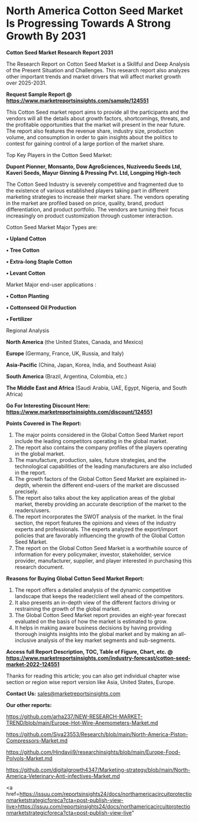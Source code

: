 # North America Cotton Seed Market Is Progressing Towards A Strong Growth By 2031

<strong>Cotton Seed Market Research Report 2031</strong>

The Research Report on Cotton Seed Market is a Skillful and Deep Analysis of the Present Situation and Challenges. This research report also analyzes other important trends and market drivers that will affect market growth over 2025-2031.

<strong>Request Sample Report @ <a href=https://www.marketreportsinsights.com/sample/124551>https://www.marketreportsinsights.com/sample/124551</a></strong>

This Cotton Seed market report aims to provide all the participants and the vendors will all the details about growth factors, shortcomings, threats, and the profitable opportunities that the market will present in the near future. The report also features the revenue share, industry size, production volume, and consumption in order to gain insights about the politics to contest for gaining control of a large portion of the market share.

Top Key Players in the Cotton Seed Market:

<strong>Dupont Pionner, Monsanto, Dow AgroSciences, Nuziveedu Seeds Ltd, Kaveri Seeds, Mayur Ginning & Pressing Pvt. Ltd, Longping High-tech</strong>

The Cotton Seed Industry is severely competitive and fragmented due to the existence of various established players taking part in different marketing strategies to increase their market share. The vendors operating in the market are profiled based on price, quality, brand, product differentiation, and product portfolio. The vendors are turning their focus increasingly on product customization through customer interaction.

Cotton Seed Market Major Types are:

<strong>• Upland Cotton

• Tree Cotton

• Extra-long Staple Cotton

• Levant Cotton</strong>

Market Major end-user applications :

<strong>• Cotton Planting

• Cottonseed Oil Production

• Fertilizer</strong>

Regional Analysis

</u><strong><b>North America</b></strong> (the United States, Canada, and Mexico)

<strong><b>Europe </b></strong>(Germany, France, UK, Russia, and Italy)

<strong><b>Asia-Pacific</b></strong> (China, Japan, Korea, India, and Southeast Asia)

<strong><b>South America</b></strong> (Brazil, Argentina, Colombia, etc.)

<strong><b>The Middle East and Africa</b></strong> (Saudi Arabia, UAE, Egypt, Nigeria, and South Africa)

<strong>Go For Interesting Discount Here: <a href=https://www.marketreportsinsights.com/discount/124551>https://www.marketreportsinsights.com/discount/124551</a></strong>

<strong>Points Covered in The Report:</strong>
<ol>
  <li>The major points considered in the Global Cotton Seed Market report include the leading competitors operating in the global market.</li>
  <li>The report also contains the company profiles of the players operating in the global market.</li>
  <li>The manufacture, production, sales, future strategies, and the technological capabilities of the leading manufacturers are also included in the report.</li>
  <li>The growth factors of the Global Cotton Seed Market are explained in-depth, wherein the different end-users of the market are discussed precisely.</li>
  <li>The report also talks about the key application areas of the global market, thereby providing an accurate description of the market to the readers/users.</li>
  <li>The report incorporates the SWOT analysis of the market. In the final section, the report features the opinions and views of the industry experts and professionals. The experts analyzed the export/import policies that are favorably influencing the growth of the Global Cotton Seed Market.</li>
  <li>The report on the Global Cotton Seed Market is a worthwhile source of information for every policymaker, investor, stakeholder, service provider, manufacturer, supplier, and player interested in purchasing this research document.</li>
</ol>
<strong>Reasons for Buying Global Cotton Seed Market Report:</strong>

<ol>
  <li>The report offers a detailed analysis of the dynamic competitive landscape that keeps the reader/client well ahead of the competitors.</li>
  <li>It also presents an in-depth view of the different factors driving or restraining the growth of the global market.</li>
  <li>The Global Cotton Seed Market report provides an eight-year forecast evaluated on the basis of how the market is estimated to grow.</li>
  <li>It helps in making aware business decisions by having providing thorough insights insights into the global market and by making an all-inclusive analysis of the key market segments and sub-segments.</li>
</ol>
<strong>Access full Report Description, TOC, Table of Figure, Chart, etc. @ <a href=https://www.marketreportsinsights.com/industry-forecast/cotton-seed-market-2022-124551>https://www.marketreportsinsights.com/industry-forecast/cotton-seed-market-2022-124551</a></strong>


Thanks for reading this article; you can also get individual chapter wise section or region wise report version like Asia, United States, Europe.

<strong>Contact Us:</strong>
sales@marketreportsinsights.com

<strong>Our other reports:</strong>

<a href=https://github.com/arha237/NEW-RESEARCH-MARKET-TREND/blob/main/Europe-Hot-Wire-Anemometers-Market.md>https://github.com/arha237/NEW-RESEARCH-MARKET-TREND/blob/main/Europe-Hot-Wire-Anemometers-Market.md</a>

<a href=https://github.com/Siya23553/Research/blob/main/North-America-Piston-Compressors-Market.md>https://github.com/Siya23553/Research/blob/main/North-America-Piston-Compressors-Market.md</a>

<a href=https://github.com/Hindavii9/researchinsights/blob/main/Europe-Food-Polyols-Market.md>https://github.com/Hindavii9/researchinsights/blob/main/Europe-Food-Polyols-Market.md</a>

<a href=https://github.com/digitalgrowth4347/Marketing-strategy/blob/main/North-America-Veterinary-Anti-infectives-Market.md>https://github.com/digitalgrowth4347/Marketing-strategy/blob/main/North-America-Veterinary-Anti-infectives-Market.md</a>

<a href=https://issuu.com/reportsinsights24/docs/northamericacircuitprotectionmarketstrategicforeca?cta=post-publish-view-live>https://issuu.com/reportsinsights24/docs/northamericacircuitprotectionmarketstrategicforeca?cta=post-publish-view-live</a>"
